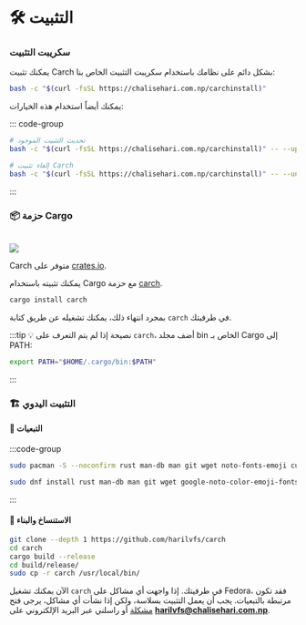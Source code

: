 # 🛠️ التثبيت

### سكريبت التثبيت

يمكنك تثبيت Carch بشكل دائم على نظامك باستخدام سكريبت التثبيت الخاص بنا:

```sh
bash -c "$(curl -fsSL https://chalisehari.com.np/carchinstall)"
```

يمكنك أيضاً استخدام هذه الخيارات:

::: code-group

```sh [التحديث]
# تحديث التثبيت الموجود
bash -c "$(curl -fsSL https://chalisehari.com.np/carchinstall)" -- --update
```

```sh [إلغاء التثبيت]
# إلغاء تثبيت Carch
bash -c "$(curl -fsSL https://chalisehari.com.np/carchinstall)" -- --uninstall
```
:::

### 📦 حزمة Cargo

<br>

<img src="https://img.shields.io/crates/v/carch?style=for-the-badge&logo=rust&color=f5a97f&logoColor=fe640b&labelColor=171b22" >

Carch متوفر على [crates.io](https://crates.io/).

يمكنك تثبيته باستخدام Cargo مع حزمة [carch](https://crates.io/crates/carch).


```sh
cargo install carch
```

بمجرد انتهاء ذلك، يمكنك تشغيله عن طريق كتابة `carch` في طرفيتك.

:::tip :bulb: نصيحة
إذا لم يتم التعرف على `carch`، أضف مجلد bin الخاص بـ Cargo إلى PATH:

```sh
export PATH="$HOME/.cargo/bin:$PATH"
```

:::

### 🏗️ التثبيت اليدوي

#### 📜 التبعيات

:::code-group

```sh [<i class="devicon-archlinux-plain"></i> Arch]
sudo pacman -S --noconfirm rust man-db man git wget noto-fonts-emoji curl bash-completion ttf-nerd-fonts-symbols ttf-jetbrains-mono-nerd cargo fzf glibc gcc
```

```sh [<i class="devicon-fedora-plain"></i> Fedora]
sudo dnf install rust man-db man git wget google-noto-color-emoji-fonts google-noto-emoji-fonts jetbrains-mono-fonts-all bash-completion-devel curl cargo fzf glibc gcc -y
```
:::

#### 🔧 الاستنساخ والبناء

```sh
git clone --depth 1 https://github.com/harilvfs/carch
cd carch
cargo build --release
cd build/release/
sudo cp -r carch /usr/local/bin/
```

الآن يمكنك تشغيل `carch` في طرفيتك. إذا واجهت أي مشاكل على Fedora، فقد تكون مرتبطة بالتبعيات. يجب أن يعمل التثبيت بسلاسة، ولكن إذا نشأت أي مشاكل، يرجى فتح [مشكلة](https://github.com/harilvfs/carch/issues) أو راسلني عبر البريد الإلكتروني على **harilvfs@chalisehari.com.np**.

